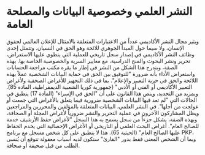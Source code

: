 # النشر العلمي وخصوصية البيانات والمصلحة العامة

ويثير مجال النشر الأكاديمي عدداً من الاعتبارات المتعلقة بالامتثال للإعلان العالمي لحقوق الإنسان، ولا سيما حول المبدأ الجوهري للائحة وهو الحق في النسيان. وتتمثل إحدى وظائف النشر الأكاديمي في إصدار سجل تاريخي للعملية التي ينطوي عليها الاستعراض، تحرير ونشر البحوث والمنح الدراسية، مع معايير السرية والخصوصية الخاصة بها. بهذه الصفة، ويندرج هذا الشكل من النشر في إطار ما يقره مكتب مراجعة الحسابات واستعراض الأداء بأنه ضرورة "للتوفيق بين الحق في حماية البيانات الشخصية عملاً بهذه اللائحة والحق في حرية التعبير والإعلام". بما في ذلك التجهيز للأغراض الصحفية ولأغراض التعبير الأكاديمي أو الفني أو الأدبي" (جمهورية كوريا الشعبية الديمقراطية، المادة 85). وبمزيد من التحديد، وينص هذا القانون على أن "الحق في الإسراء" (المادة 17) ينطبق في الحالات التي "لم تعد فيها البيانات الشخصية ضرورية فيما يتعلق بالأغراض التي جمعت أو عولجت من أجلها". في النشر العلمي، البيانات المتعلقة بالمؤلفين والمحررين والمراجعين ويظل المشاركون الآخرون في عملية التحرير والنشر ضرورياً لأغراض المجلة أو الصحافة، وبهذه الصفة، يشكل جزءاً من سجل يسمح به هذا السجل "لأغراض حفظ الأرشيف خدمة للصالح العام". أغراض البحث العلمي أو التاريخي أو الأغراض الإحصائية التي يخدم الحفاظ عليها الصالح العام" (الحيثية 65). هذا لا ينطبق على كل شخص مسجل مع برنامج PKP، وبما أن الشخص المعني فقط بدور "القارئ" ستكون لديه أسباب معقولة تتوقع أن يُنسى الطلب من قبل صحيفة أو صحافة. 
